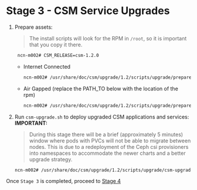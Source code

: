 # Stage 3 - CSM Service Upgrades

1. Prepare assets:

   > The install scripts will look for the RPM in `/root`, so it is important that you copy it there.

   ```bash
    ncn-m002# CSM_RELEASE=csm-1.2.0
   ```

   - Internet Connected

     ```bash
     ncn-m002# /usr/share/doc/csm/upgrade/1.2/scripts/upgrade/prepare-assets.sh --csm-version ${CSM_RELEASE} --endpoint [ENDPOINT]
     ```

   - Air Gapped (replace the PATH_TO below with the location of the rpm)

     ```bash
     ncn-m002# /usr/share/doc/csm/upgrade/1.2/scripts/upgrade/prepare-assets.sh --csm-version ${CSM_RELEASE} --tarball-file [PATH_TO_CSM_TARBALL_FILE]
     ```

1. Run `csm-upgrade.sh` to deploy upgraded CSM applications and services:
    **IMPORTANT:**

    > During this stage there will be a brief (approximately 5 minutes) window where pods with PVCs will not be able to migrate between nodes. This is due to a redeployment of the Ceph csi provisioners into namespaces to accommodate the newer charts and a better upgrade strategy.

    ```bash
    ncn-m002# /usr/share/doc/csm/upgrade/1.2/scripts/upgrade/csm-upgrade.sh
    ```

Once `Stage 3` is completed, proceed to [Stage 4](Stage_4.md)

